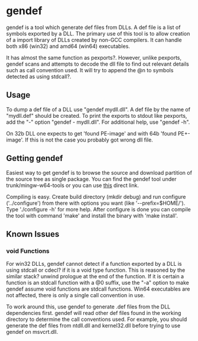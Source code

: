 # gendef

gendef is a tool which generate def files from DLLs. A def file is a
list of symbols exported by a DLL. The primary use of this tool is to
allow creation of a import library of DLLs created by non-GCC compilers.
It can handle both x86 (win32) and amd64 (win64) executables.

It has almost the same function as pexports?. However, unlike pexports,
gendef scans and attempts to decode the dll file to find out relevant
details such as call convention used. It will try to append the @n to
symbols detected as using stdcall?.

## Usage

To dump a def file of a DLL use "gendef mydll.dll". A def file by the
name of "mydll.def" should be created. To print the exports to stdout
like pexports, add the "-" option "gendef - mydll.dll". For additional
help, use "gendef -h".

On 32b DLL one expects to get 'found PE-image' and with 64b 'found
PE+-image'. If this is not the case you probably got wrong dll file.

## Getting gendef

Easiest way to get gendef is to browse the source and download partition
of the source tree as single package. You can find the gendef tool under
trunk/mingw-w64-tools or you can use
[this](http://mingw-w64.svn.sourceforge.net/viewvc/mingw-w64/trunk/mingw-w64-tools/gendef/?view=tar)
direct link.

Compiling is easy. Create build directory (mkdir debug) and run
configure ('../configure') from there with options you want (like
'--prefix=$HOME/'). Type './configure -h' for more help. After configure
is done you can compile the tool with command 'make' and install the
binary with 'make install'.

## Known Issues

### void Functions

For win32 DLLs, gendef cannot detect if a function exported by a DLL is
using stdcall or cdecl? if it is a void type function. This is reasoned
by the similar stack? unwind prologue at the end of the function. If it
is certain a function is an stdcall function with a @0 suffix, use the
"-a" option to make gendef assume void functions are stdcall functions.
Win64 executables are not affected, there is only a single call
convention in use.

To work around this, use gendef to generate .def files from the DLL
dependencies first. gendef will read other def files found in the
working directory to determine the call conventions used. For example,
you should generate the def files from ntdll.dll and kernel32.dll before
trying to use gendef on msvcrt.dll.